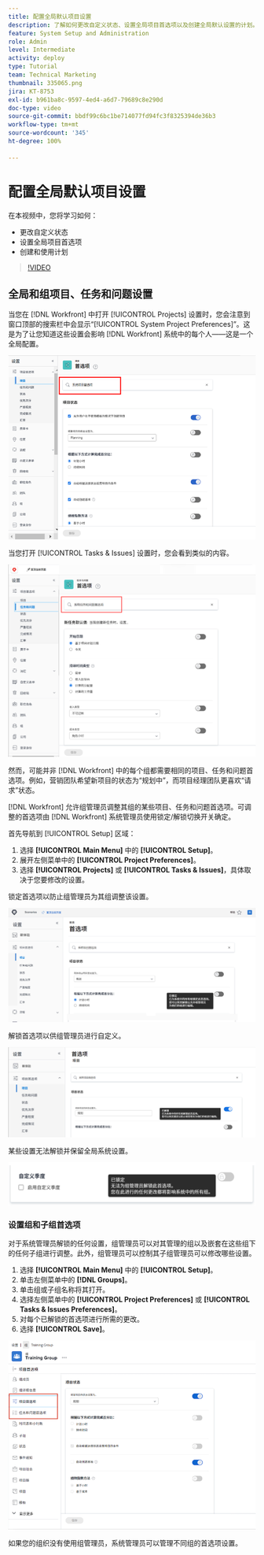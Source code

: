 ```yaml
---
title: 配置全局默认项目设置
description: 了解如何更改自定义状态、设置全局项目首选项以及创建全局默认设置的计划。
feature: System Setup and Administration
role: Admin
level: Intermediate
activity: deploy
type: Tutorial
team: Technical Marketing
thumbnail: 335065.png
jira: KT-8753
exl-id: b961ba8c-9597-4ed4-a6d7-79689c8e290d
doc-type: video
source-git-commit: bbdf99c6bc1be714077fd94fc3f8325394de36b3
workflow-type: tm+mt
source-wordcount: '345'
ht-degree: 100%

---
```


# 配置全局默认项目设置

<!--
21.4 updates have been made
-->

在本视频中，您将学习如何：

* 更改自定义状态
* 设置全局项目首选项
* 创建和使用计划

>[!VIDEO](https://video.tv.adobe.com/v/335065/?quality=12&learn=on&enablevpops=1)

## 全局和组项目、任务和问题设置

当您在 [!DNL Workfront] 中打开 [!UICONTROL Projects] 设置时，您会注意到窗口顶部的搜索栏中会显示“[!UICONTROL System Project Preferences]”。这是为了让您知道这些设置会影响 [!DNL Workfront] 系统中的每个人——这是一个全局配置。

![[!UICONTROL Project Preferences] 页面，位于 [!UICONTROL Setup]](assets/admin-fund-system-project-preferences-1.png)

当您打开 [!UICONTROL Tasks & Issues] 设置时，您会看到类似的内容。

![[!UICONTROL Task & Issue Preferences]，位于 [!UICONTROL Setup]](assets/admin-fund-task-issue-preferences-2.png)

然而，可能并非 [!DNL Workfront] 中的每个组都需要相同的项目、任务和问题首选项。例如，营销团队希望新项目的状态为“规划中”，而项目经理团队更喜欢“请求”状态。

[!DNL Workfront] 允许组管理员调整其组的某些项目、任务和问题首选项。可调整的首选项由 [!DNL Workfront] 系统管理员使用锁定/解锁切换开关确定。

首先导航到 [!UICONTROL Setup] 区域：

1. 选择 **[!UICONTROL Main Menu]** 中的 **[!UICONTROL Setup]**。
1. 展开左侧菜单中的 **[!UICONTROL Project Preferences]**。
1. 选择 **[!UICONTROL Projects]** 或 **[!UICONTROL Tasks & Issues]**，具体取决于您要修改的设置。

锁定首选项以防止组管理员为其组调整该设置。

![锁定的首选项消息](assets/admin-fund-preferences-locked-3.png)

解锁首选项以供组管理员进行自定义。

![未锁定的首选项消息](assets/admin-fund-preferences-unlocked-4.png)

某些设置无法解锁并保留全局系统设置。

![锁定的首选项消息](assets/admin-fund-preferences-always-locked-5.png)

### 设置组和子组首选项

对于系统管理员解锁的任何设置，组管理员可以对其管理的组以及嵌套在这些组下的任何子组进行调整。此外，组管理员可以控制其子组管理员可以修改哪些设置。

1. 选择 **[!UICONTROL Main Menu]** 中的 **[!UICONTROL Setup]**。
1. 单击左侧菜单中的 **[!DNL Groups]**。
1. 单击组或子组名称将其打开。
1. 选择左侧菜单中的 **[!UICONTROL Project Preferences]** 或 **[!UICONTROL Tasks & Issues Preferences]**。
1. 对每个已解锁的首选项进行所需的更改。
1. 选择 **[!UICONTROL Save]**。

![[!UICONTROL Project Status] 部分，在 [!UICONTROL Group] 页面上](assets/admin-fund-group-preferences.png)

如果您的组织没有使用组管理员，系统管理员可以管理不同组的首选项设置。

<!--
learn more URLs and guides
Create or edit a group status 
Group administrators 
Configure system-wide project preferences 
Configure project preferences for a group 
Configure task and issue preferences for a group 
Create and modify a group’s schedule 
-->

